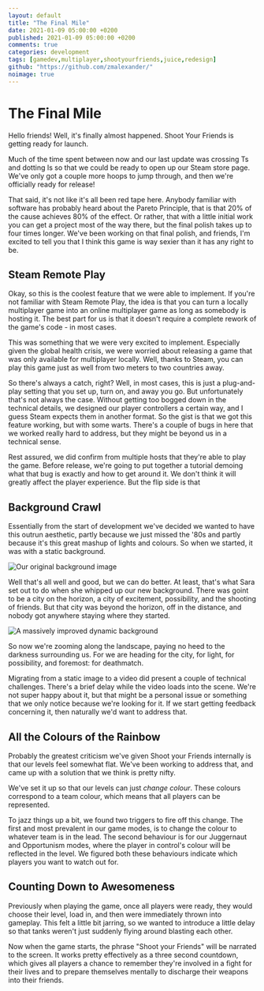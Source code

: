 ```yaml
---
layout: default
title: "The Final Mile"
date: 2021-01-09 05:00:00 +0200
published: 2021-01-09 05:00:00 +0200
comments: true
categories: development
tags: [gamedev,multiplayer,shootyourfriends,juice,redesign]
github: "https://github.com/zmalexander/"
noimage: true
---
```

# The Final Mile
Hello friends! Well, it's finally almost happened. Shoot Your Friends is getting ready for launch.
<!--more-->
Much of the time spent between now and our last update was crossing Ts and dotting Is so that we could be ready to open up our Steam store page. We've only got a couple more hoops to jump through, and then we're officially ready for release!

That said, it's not like it's all been red tape here. Anybody familiar with software has probably heard about the Pareto Principle, that is that 20% of the cause achieves 80% of the effect. Or rather, that with a little initial work you can get a project most of the way there, but the final polish takes up to four times longer. We've been working on that final polish, and friends, I'm excited to tell you that I think this game is way sexier than it has any right to be.

## Steam Remote Play
Okay, so this is the coolest feature that we were able to implement. If you're not familiar with Steam Remote Play, the idea is that you can turn a locally multiplayer game into an online multiplayer game as long as somebody is hosting it. The best part for us is that it doesn't require a complete rework of the game's code - in most cases.

This was something that we were very excited to implement. Especially given the global health crisis, we were worried about releasing a game that was only available for multiplayer locally. Well, thanks to Steam, you can play this game just as well from two meters to two countries away.

So there's always a catch, right? Well, in most cases, this is just a plug-and-play setting that you set up, turn on, and away you go. But unfortunately that's not always the case. Without getting too bogged down in the technical details, we designed our player controllers a certain way, and I guess Steam expects them in another format. So the gist is that we got this feature working, but with some warts. There's a couple of bugs in here that we worked really hard to address, but they might be beyond us in a technical sense. 

Rest assured, we did confirm from multiple hosts that they're able to play the game. Before release, we're going to put together a tutorial demoing what that bug is exactly and how to get around it. We don't think it will greatly affect the player experience. But the flip side is that

## Background Crawl
Essentially from the start of development we've decided we wanted to have this outrun aesthetic, partly because we just missed the '80s and partly because it's this great mashup of lights and colours. So when we started, it was with a static background.

<img class="center-block img-responsive" src="/ShootYourFriendsWebsite/assets/images{{page.id}}/TitleBack.png" alt="Our original background image"/>

Well that's all well and good, but we can do better. At least, that's what Sara set out to do when she whipped up our new background. There was goint to be a city on the horizon, a city of excitement, possibility, and the shooting of friends. But that city was beyond the horizon, off in the distance, and nobody got anywhere staying where they started.

<img class="center-block img-responsive" src="/ShootYourFriendsWebsite/assets/images{{page.id}}/SyF_Background.gif" alt="A massively improved dynamic background"/>

So now we're zooming along the landscape, paying no heed to the darkness surrounding us. For we are heading for the city, for light, for possibility, and foremost: for deathmatch.

Migrating from a static image to a video did present a couple of technical challenges. There's a brief delay while the video loads into the scene. We're not super happy about it, but that might be a personal issue or something that we only notice because we're looking for it. If we start getting feedback concerning it, then naturally we'd want to address that.

## All the Colours of the Rainbow
Probably the greatest criticism we've given Shoot your Friends internally is that our levels feel somewhat flat. We've been working to address that, and came up with a solution that we think is pretty nifty.

We've set it up so that our levels can just *change colour*. These colours correspond to a team colour, which means that all players can be represented. 

To jazz things up a bit, we found two triggers to fire off this change. The first and most prevalent in our game modes, is to change the colour to whatever team is in the lead. The second behaviour is for our Juggernaut and Opportunism modes, where the player in control's colour will be reflected in the level. We figured both these behaviours indicate which players you want to watch out for.

## Counting Down to Awesomeness
Previously when playing the game, once all players were ready, they would choose their level, load in, and then were immediately thrown into gameplay. This felt a little bit jarring, so we wanted to introduce a little delay so that tanks weren't just suddenly flying around blasting each other.

Now when the game starts, the phrase "Shoot your Friends" will be narrated to the screen. It works pretty effectively as a three second countdown, which gives all players a chance to remember they're involved in a fight for their lives and to prepare themselves mentally to discharge their weapons into their friends.